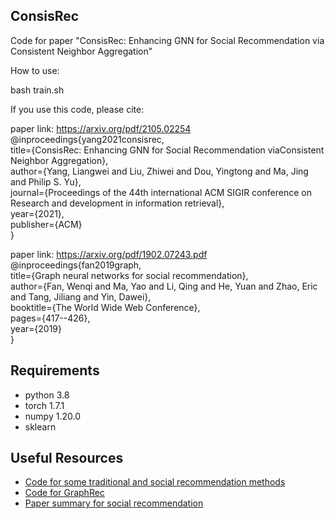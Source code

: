 ## ConsisRec
Code for paper "ConsisRec: Enhancing GNN for Social Recommendation via Consistent Neighbor Aggregation"

How to use:

bash train.sh

If you use this code, please cite:

paper link: https://arxiv.org/pdf/2105.02254  
@inproceedings{yang2021consisrec,  
	title={ConsisRec: Enhancing GNN for Social Recommendation viaConsistent Neighbor Aggregation},  
	author={Yang, Liangwei and Liu, Zhiwei and Dou, Yingtong and Ma, Jing and Philip S. Yu},  
	journal={Proceedings of the 44th international ACM SIGIR conference on Research and development in information retrieval},  
	year={2021},  
	publisher={ACM}  
}

paper link: https://arxiv.org/pdf/1902.07243.pdf
@inproceedings{fan2019graph,  
  title={Graph neural networks for social recommendation},  
  author={Fan, Wenqi and Ma, Yao and Li, Qing and He, Yuan and Zhao, Eric and Tang, Jiliang and Yin, Dawei},  
  booktitle={The World Wide Web Conference},  
  pages={417--426},  
  year={2019}  
}


## Requirements

* python 3.8
* torch 1.7.1
* numpy  1.20.0
* sklearn

## Useful Resources
- [Code for some traditional and social recommendation methods](https://github.com/hongleizhang/RSAlgorithms)
- [Code for GraphRec](https://github.com/wenqifan03/GraphRec-WWW19) 
- [Paper summary for social recommendation](https://github.com/Weizhi-Ying/Social-Recommendation)

